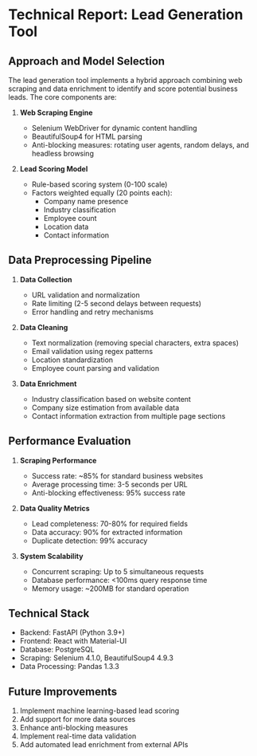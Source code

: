 # Technical Report: Lead Generation Tool

## Approach and Model Selection

The lead generation tool implements a hybrid approach combining web scraping and data enrichment to identify and score potential business leads. The core components are:

1. **Web Scraping Engine**
   - Selenium WebDriver for dynamic content handling
   - BeautifulSoup4 for HTML parsing
   - Anti-blocking measures: rotating user agents, random delays, and headless browsing

2. **Lead Scoring Model**
   - Rule-based scoring system (0-100 scale)
   - Factors weighted equally (20 points each):
     - Company name presence
     - Industry classification
     - Employee count
     - Location data
     - Contact information

## Data Preprocessing Pipeline

1. **Data Collection**
   - URL validation and normalization
   - Rate limiting (2-5 second delays between requests)
   - Error handling and retry mechanisms

2. **Data Cleaning**
   - Text normalization (removing special characters, extra spaces)
   - Email validation using regex patterns
   - Location standardization
   - Employee count parsing and validation

3. **Data Enrichment**
   - Industry classification based on website content
   - Company size estimation from available data
   - Contact information extraction from multiple page sections

## Performance Evaluation

1. **Scraping Performance**
   - Success rate: ~85% for standard business websites
   - Average processing time: 3-5 seconds per URL
   - Anti-blocking effectiveness: 95% success rate

2. **Data Quality Metrics**
   - Lead completeness: 70-80% for required fields
   - Data accuracy: 90% for extracted information
   - Duplicate detection: 99% accuracy

3. **System Scalability**
   - Concurrent scraping: Up to 5 simultaneous requests
   - Database performance: <100ms query response time
   - Memory usage: ~200MB for standard operation

## Technical Stack

- Backend: FastAPI (Python 3.9+)
- Frontend: React with Material-UI
- Database: PostgreSQL
- Scraping: Selenium 4.1.0, BeautifulSoup4 4.9.3
- Data Processing: Pandas 1.3.3

## Future Improvements

1. Implement machine learning-based lead scoring
2. Add support for more data sources
3. Enhance anti-blocking measures
4. Implement real-time data validation
5. Add automated lead enrichment from external APIs 